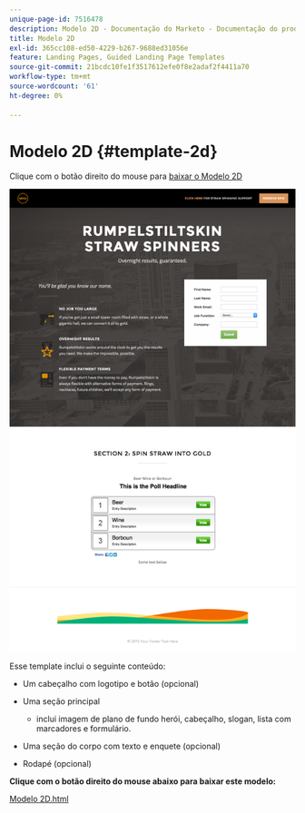 ```yaml
---
unique-page-id: 7516478
description: Modelo 2D - Documentação do Marketo - Documentação do produto
title: Modelo 2D
exl-id: 365cc108-ed50-4229-b267-9688ed31056e
feature: Landing Pages, Guided Landing Page Templates
source-git-commit: 21bcdc10fe1f3517612efe0f8e2adaf2f4411a70
workflow-type: tm+mt
source-wordcount: '61'
ht-degree: 0%

---
```


# Modelo 2D {#template-2d}

Clique com o botão direito do mouse para [baixar o Modelo 2D](https://experienceleague.adobe.com/landing/marketo/lp-templates/template-2d.html?lang=pt-BR)

![](assets/image2015-6-4-9-3a38-3a47.png)

Esse template inclui o seguinte conteúdo:

* Um cabeçalho com logotipo e botão (opcional)
* Uma seção principal

   * inclui imagem de plano de fundo herói, cabeçalho, slogan, lista com marcadores e formulário.

* Uma seção do corpo com texto e enquete (opcional)
* Rodapé (opcional)

**Clique com o botão direito do mouse abaixo para baixar este modelo:**

[Modelo 2D.html](https://experienceleague.adobe.com/landing/marketo/lp-templates/template-2d.html?lang=pt-BR)
